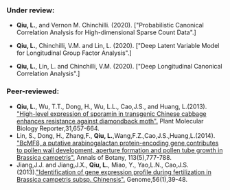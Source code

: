 ### Under review:

- **Qiu, L.**, and Vernon M. Chinchilli. (2020). ["Probabilistic Canonical Correlation Analysis for High-dimensional
Sparse Count Data".]

- **Qiu, L.**, Chinchilli, V.M. and Lin, L. (2020). ["Deep Latent Variable Model for Longitudinal Group Factor Analysis".]

- **Qiu, L.**, Lin, L. and Chinchilli, V.M.  (2020). ["Deep Longitudinal Canonical Correlation Analysis".]

### Peer-reviewed:

- **Qiu, L.**, Wu, T.T., Dong, H., Wu, L.L., Cao,J.S., and Huang, L.(2013). ["High-level expression of sporamin in transgenic Chinese cabbage enhances
resistance against diamondback moth".](https://link.springer.com/article/10.1007/s11105-012-0536-1) Plant Molecular Biology Reporter,31,657-664.
- Lin, S., Dong, H., Zhang,F., **Qiu, L.**,Wang,F.Z.,Cao,J.S.,Huang,L.(2014). ["BcMF8, a putative arabinogalactan protein-encoding gene,contributes to pollen
wall development, aperture formation and pollen tube growth in Brassica campetris".](https://academic.oup.com/aob/article/113/5/777/159963) Annals of Botany, 113(5),777-788.
- Jiang,J.J. and Jiang,J.X., **Qiu, L.**, Miao, Y., Yao,L.N., Cao,J.S.(2013).["Identification of gene expression profile during
fertilization in Brassica campetris subsp. Chinensis".](https://www.nrcresearchpress.com/doi/abs/10.1139/gen-2012-0088#.XrHFvC2ZPys) Genome,56(1),39-48.

